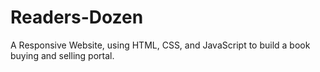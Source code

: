# Readers-Dozen
A Responsive Website, using HTML, CSS, and JavaScript to build a book buying and selling portal.

